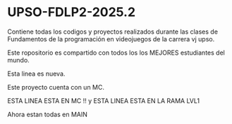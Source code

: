 # UPSO-FDLP2-2025.2
Contiene todas los codigos y proyectos realizados durante las clases de Fundamentos de la programación en videojuegos de la carrera vj upso.

Este ropositorio es compartido con todos los los MEJORES estudiantes del mundo.

Esta linea es nueva.

Este proyecto cuenta con un MC.


ESTA LINEA ESTA EN MC !! y ESTA LINEA ESTA EN LA RAMA LVL1

Ahora estan todas en MAIN



